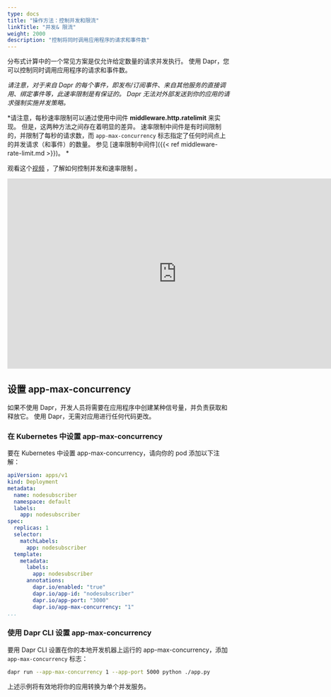 ```yaml
---
type: docs
title: "操作方法：控制并发和限流"
linkTitle: "并发& 限流"
weight: 2000
description: "控制将同时调用应用程序的请求和事件数"
---
```


分布式计算中的一个常见方案是仅允许给定数量的请求并发执行。 使用 Dapr，您可以控制同时调用应用程序的请求和事件数。

*请注意，对于来自 Dapr 的每个事件，即发布/订阅事件、来自其他服务的直接调用、绑定事件等，此速率限制是有保证的。 Dapr 无法对外部发送到你的应用的请求强制实施并发策略。*

*请注意，每秒速率限制可以通过使用中间件 **middleware.http.ratelimit** 来实现。 但是，这两种方法之间存在着明显的差异。 速率限制中间件是有时间限制的，并限制了每秒的请求数，而 `app-max-concurrency` 标志指定了任何时间点上的并发请求（和事件）的数量。 参见 [速率限制中间件]({{< ref middleware-rate-limit.md >}})。 *

观看这个[视频](https://youtu.be/yRI5g6o_jp8?t=1710) ，了解如何控制并发和速率限制 。

<div class="embed-responsive embed-responsive-16by9">
<iframe width="764" height="430" src="https://www.youtube.com/embed/yRI5g6o_jp8?t=1710" frameborder="0" allow="accelerometer; autoplay; clipboard-write; encrypted-media; gyroscope; picture-in-picture" allowfullscreen></iframe>
</div>

## 设置 app-max-concurrency

如果不使用 Dapr，开发人员将需要在应用程序中创建某种信号量，并负责获取和释放它。 使用 Dapr，无需对应用进行任何代码更改。

### 在 Kubernetes 中设置 app-max-concurrency

要在 Kubernetes 中设置 app-max-concurrency，请向你的 pod 添加以下注解：

```yaml
apiVersion: apps/v1
kind: Deployment
metadata:
  name: nodesubscriber
  namespace: default
  labels:
    app: nodesubscriber
spec:
  replicas: 1
  selector:
    matchLabels:
      app: nodesubscriber
  template:
    metadata:
      labels:
        app: nodesubscriber
      annotations:
        dapr.io/enabled: "true"
        dapr.io/app-id: "nodesubscriber"
        dapr.io/app-port: "3000"
        dapr.io/app-max-concurrency: "1"
...
```

### 使用 Dapr CLI 设置 app-max-concurrency

要用 Dapr CLI 设置在你的本地开发机器上运行的 app-max-concurrency，添加 `app-max-concurrency` 标志：

```bash
dapr run --app-max-concurrency 1 --app-port 5000 python ./app.py
```

上述示例将有效地将你的应用转换为单个并发服务。
